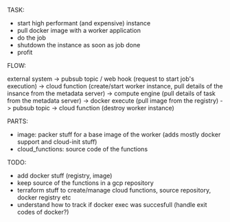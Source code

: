 TASK:

- start high performant (and expensive) instance
- pull docker image with a worker application
- do the job
- shutdown the instance as soon as job done
- profit

FLOW:

external system -> pubsub topic / web hook (request to start job's execution) -> cloud function (create/start worker instance, pull details of the insance from the metadata server) -> compute engine (pull details of task from the metadata server) -> docker execute (pull image from the registry) -> pubsub topic -> cloud function (destroy worker instance)

PARTS:

- image: packer stuff for a base image of the worker (adds mostly docker support and cloud-init stuff)
- cloud_functions: source code of the functions

TODO:

- add docker stuff (registry, image)
- keep source of the functions in a gcp repository 
- terraform stuff to create/manage cloud functions, source repository, docker registry etc
- understand how to track if docker exec was succesfull (handle exit codes of docker?)

